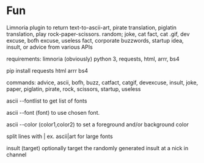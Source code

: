 # Fun
Limnoria plugin to return text-to-ascii-art, pirate translation, piglatin translation, play rock-paper-scissors. random; joke, cat fact, cat .gif, dev excuse, bofh excuse, useless fact, corporate buzzwords, startup idea, insult, or advice from various APIs


requirements: limnoria (obviously) python 3, requests, html, arrr, bs4


pip install requests html arrr bs4


commands: advice, ascii, bofh, buzz, catfact, catgif, devexcuse, insult, joke, paper, piglatin, pirate, rock, scissors, startup, useless


ascii --fontlist to get list of fonts

ascii --font (font) to use chosen font.

ascii --color (color1,color2) to set a foreground and/or background color

split lines with | ex. ascii|art for large fonts
  

insult (target) optionally target the randomly generated insult at a nick in channel
